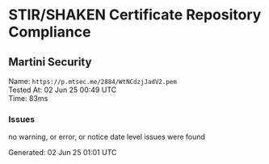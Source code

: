 # STIR/SHAKEN Certificate Repository Compliance

## Martini Security

Name: `https://p.mtsec.me/2884/WtNCdzjJadV2.pem`\
Tested At: 02 Jun 25 00:49 UTC\
Time: 83ms

### Issues

no warning, or error, or notice date level issues were found

Generated: 02 Jun 25 01:01 UTC